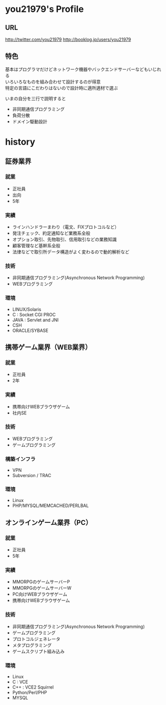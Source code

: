 you21979's Profile
=======
## URL
http://twitter.com/you21979
http://booklog.jp/users/you21979

## 特色
基本はプログラマだけどネットワーク機器やバックエンドサーバーなどもいじれる  
いろいろなものを組み合わせて設計するのが得意  
特定の言語にこだわりはないので設計時に適所適材で選ぶ  

いまの自分を三行で説明すると
* 非同期通信プログラミング
* 負荷分散
* ドメイン駆動設計

# history

## 証券業界
### 就業
* 正社員
* 出向
* 5年

### 実績
* ラインハンドラーまわり（電文、FIXプロトコルなど）
* 発注チェック、約定通知など業務系全般
* オプション取引、先物取引、信用取引などの業務知識
* 顧客管理など基幹系全般
* 法律などで取引所データ構造がよく変わるので動的解析など

### 技術
* 非同期通信プログラミング(Asynchronous Network Programming)
* WEBプログラミング

### 環境
* LINUX/Solaris
* C : Socket CGI PROC
* JAVA : Servlet and JNI
* CSH
* ORACLE/SYBASE

## 携帯ゲーム業界（WEB業界）
### 就業
* 正社員
* 2年

### 実績
* 携帯向けWEBブラウザゲーム
* 社内SE

### 技術
* WEBプログラミング
* ゲームプログラミング

### 構築インフラ
* VPN
* Subversion / TRAC

### 環境
* Linux
* PHP/MYSQL/MEMCACHED/PERLBAL

## オンラインゲーム業界（PC）
### 就業
* 正社員
* 5年

### 実績
* MMORPGのゲームサーバーP
* MMORPGのゲームサーバーW
* PC向けWEBブラウザゲーム
* 携帯向けWEBブラウザゲーム

### 技術
* 非同期通信プログラミング(Asynchronous Network Programming)
* ゲームプログラミング
* プロトコルジェネレータ
* メタプログラミング
* ゲームスクリプト組み込み

### 環境
* Linux
* C : VCE
* C++ : VCE2 Squirrel
* Python/Perl/PHP
* MYSQL



